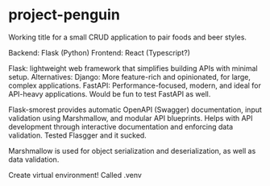 # project-penguin

Working title for a small CRUD application to pair foods and beer styles.

Backend: Flask (Python)
Frontend: React (Typescript?)

Flask: lightweight web framework that simplifies  building APIs with minimal setup. Alternatives:
Django: More feature-rich and opinionated, for large, complex applications.
FastAPI: Performance-focused, modern, and ideal for API-heavy applications.
Would be fun to test FastAPI as well.

Flask-smorest provides automatic OpenAPI (Swagger) documentation, input validation using Marshmallow, and modular API blueprints. Helps with API development through interactive documentation and enforcing data validation.
Tested Flasgger and it sucked.

Marshmallow is used for object serialization and deserialization, as well as data validation.

Create virtual environment! Called .venv